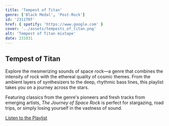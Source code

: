 ```yaml
---
title: 'Tempest of Titan'
genre: ['Black Medal', 'Post-Rock']
id: '2311TOT'
href: { spotify: 'https://www.google.com' }
cover: '../assets/tempests_of_titan.png'
alt: 'Tempest of Titan mixtape'
date: 231031
---
```


## Tempest of Titan

Explore the mesmerizing sounds of space rock—a genre that combines the intensity of rock with the ethereal quality of cosmic themes. From the ambient layers of synthesizers to the deep, rhythmic bass lines, this playlist takes you on a journey across the stars.

Featuring classics from the genre's pioneers and fresh tracks from emerging artists, _The Journey of Space Rock_ is perfect for stargazing, road trips, or simply losing yourself in the vastness of sound.

[Listen to the Playlist](https://example.com/space-rock-playlist)
